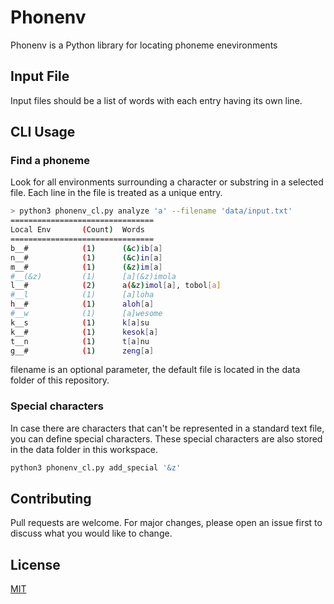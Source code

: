 # Phonenv

Phonenv is a Python library for locating phoneme enevironments
## Input File
Input files should be a list of words with each entry having its own line.

## CLI Usage

### Find a phoneme
Look for all environments surrounding a character or substring in a selected file.
Each line in the file is treated as a unique entry.
```bash
> python3 phonenv_cl.py analyze 'a' --filename 'data/input.txt'
================================
Local Env       (Count)  Words
================================
b__#            (1)      (&c)ib[a]
n__#            (1)      (&c)in[a]
m__#            (1)      (&z)im[a]
#__(&z)         (1)      [a](&z)imola
l__#            (2)      a(&z)imol[a], tobol[a]
#__l            (1)      [a]loha
h__#            (1)      aloh[a]
#__w            (1)      [a]wesome
k__s            (1)      k[a]su
k__#            (1)      kesok[a]
t__n            (1)      t[a]nu
g__#            (1)      zeng[a]
```
filename is an optional parameter, the default file is located in the data folder of this repository.

### Special characters
In case there are characters that can't be represented in a standard text file, you can define special characters. These special characters are also stored in the data folder in this workspace.
```bash
python3 phonenv_cl.py add_special '&z'
```

## Contributing
Pull requests are welcome. For major changes, please open an issue first to discuss what you would like to change.
## License

[MIT](https://choosealicense.com/licenses/mit/)
